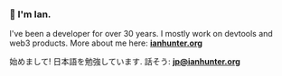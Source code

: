 ### 👋  I'm Ian.

I've been a developer for over 30 years. I mostly work on devtools and web3 products. More about me here: **[ianhunter.org](https://ianhunter.org)**

始めまして! 日本語を勉強しています. 話そう: **jp@ianhunter.org**
